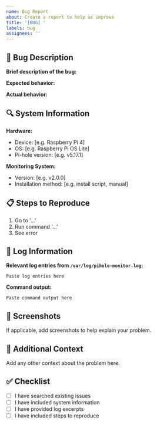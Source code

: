 ```yaml
---
name: Bug Report
about: Create a report to help us improve
title: '[BUG] '
labels: bug
assignees: ''
---
```


## 🐛 Bug Description

**Brief description of the bug:**

**Expected behavior:**

**Actual behavior:**

## 🔍 System Information

**Hardware:**
- Device: [e.g. Raspberry Pi 4]
- OS: [e.g. Raspberry Pi OS Lite]
- Pi-hole version: [e.g. v5.17.1]

**Monitoring System:**
- Version: [e.g. v2.0.0]
- Installation method: [e.g. install script, manual]

## 📋 Steps to Reproduce

1. Go to '...'
2. Run command '...'
3. See error

## 📄 Log Information

**Relevant log entries from `/var/log/pihole-monitor.log`:**
```
Paste log entries here
```

**Command output:**
```
Paste command output here
```

## 📸 Screenshots

If applicable, add screenshots to help explain your problem.

## 🔧 Additional Context

Add any other context about the problem here.

## ✅ Checklist

- [ ] I have searched existing issues
- [ ] I have included system information
- [ ] I have provided log excerpts
- [ ] I have included steps to reproduce
